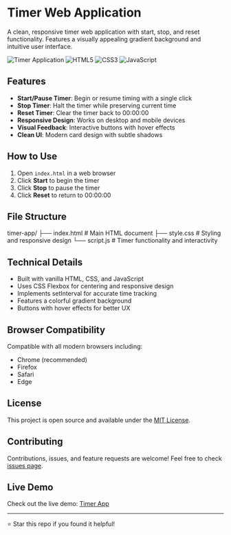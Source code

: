 # Timer Web Application

A clean, responsive timer web application with start, stop, and reset functionality. Features a visually appealing gradient background and intuitive user interface.

![Timer Application](https://img.shields.io/badge/Status-Live-brightgreen) 
![HTML5](https://img.shields.io/badge/HTML5-E34F26?logo=html5&logoColor=white)
![CSS3](https://img.shields.io/badge/CSS3-1572B6?logo=css3&logoColor=white)
![JavaScript](https://img.shields.io/badge/JavaScript-F7DF1E?logo=javascript&logoColor=black)

## Features

- **Start/Pause Timer**: Begin or resume timing with a single click
- **Stop Timer**: Halt the timer while preserving current time
- **Reset Timer**: Clear the timer back to 00:00:00
- **Responsive Design**: Works on desktop and mobile devices
- **Visual Feedback**: Interactive buttons with hover effects
- **Clean UI**: Modern card design with subtle shadows

## How to Use

1. Open `index.html` in a web browser
2. Click **Start** to begin the timer
3. Click **Stop** to pause the timer
4. Click **Reset** to return to 00:00:00

## File Structure




timer-app/
├── index.html # Main HTML document
├── style.css # Styling and responsive design
└── script.js # Timer functionality and interactivity




## Technical Details

- Built with vanilla HTML, CSS, and JavaScript
- Uses CSS Flexbox for centering and responsive design
- Implements setInterval for accurate time tracking
- Features a colorful gradient background
- Buttons with hover effects for better UX

## Browser Compatibility

Compatible with all modern browsers including:
- Chrome (recommended)
- Firefox
- Safari
- Edge

## License

This project is open source and available under the [MIT License](LICENSE).

## Contributing

Contributions, issues, and feature requests are welcome! Feel free to check [issues page](https://github.com/your-username/timer-app/issues).

## Live Demo

Check out the live demo: [Timer App](https://your-username.github.io/timer-app/)

---

⭐ Star this repo if you found it helpful!
